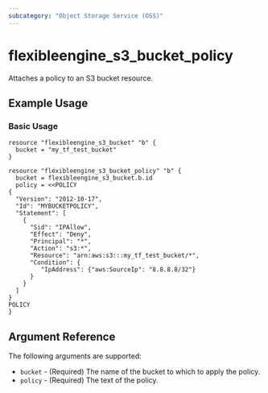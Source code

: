```yaml
---
subcategory: "Object Storage Service (OSS)"
---
```


# flexibleengine\_s3\_bucket\_policy

Attaches a policy to an S3 bucket resource.

## Example Usage

### Basic Usage

```hcl
resource "flexibleengine_s3_bucket" "b" {
  bucket = "my_tf_test_bucket"
}

resource "flexibleengine_s3_bucket_policy" "b" {
  bucket = flexibleengine_s3_bucket.b.id
  policy = <<POLICY
{
  "Version": "2012-10-17",
  "Id": "MYBUCKETPOLICY",
  "Statement": [
    {
      "Sid": "IPAllow",
      "Effect": "Deny",
      "Principal": "*",
      "Action": "s3:*",
      "Resource": "arn:aws:s3:::my_tf_test_bucket/*",
      "Condition": {
         "IpAddress": {"aws:SourceIp": "8.8.8.8/32"}
      } 
    } 
  ]
}
POLICY
}
```

## Argument Reference

The following arguments are supported:

* `bucket` - (Required) The name of the bucket to which to apply the policy.
* `policy` - (Required) The text of the policy.
